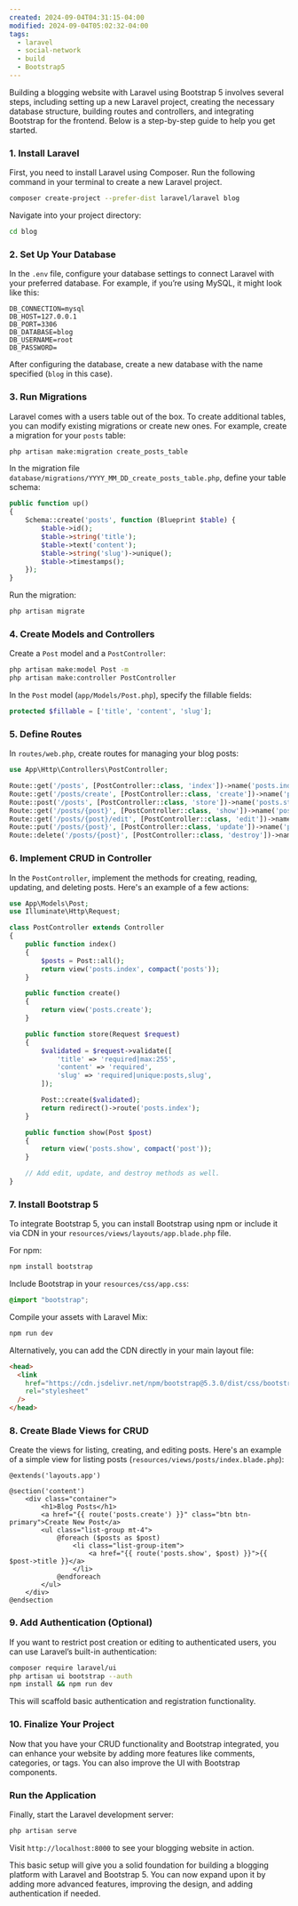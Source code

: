 ```yaml
---
created: 2024-09-04T04:31:15-04:00
modified: 2024-09-04T05:02:32-04:00
tags:
  - laravel
  - social-network
  - build
  - Bootstrap5
---
```


Building a blogging website with Laravel using Bootstrap 5 involves several steps, including setting up a new Laravel project, creating the necessary database structure, building routes and controllers, and integrating Bootstrap for the frontend. Below is a step-by-step guide to help you get started.

### 1. Install Laravel

First, you need to install Laravel using Composer. Run the following command in your terminal to create a new Laravel project.

```bash
composer create-project --prefer-dist laravel/laravel blog
```

Navigate into your project directory:

```bash
cd blog
```

### 2. Set Up Your Database

In the `.env` file, configure your database settings to connect Laravel with your preferred database. For example, if you’re using MySQL, it might look like this:

```env
DB_CONNECTION=mysql
DB_HOST=127.0.0.1
DB_PORT=3306
DB_DATABASE=blog
DB_USERNAME=root
DB_PASSWORD=
```

After configuring the database, create a new database with the name specified (`blog` in this case).

### 3. Run Migrations

Laravel comes with a users table out of the box. To create additional tables, you can modify existing migrations or create new ones. For example, create a migration for your `posts` table:

```bash
php artisan make:migration create_posts_table
```

In the migration file `database/migrations/YYYY_MM_DD_create_posts_table.php`, define your table schema:

```php
public function up()
{
    Schema::create('posts', function (Blueprint $table) {
        $table->id();
        $table->string('title');
        $table->text('content');
        $table->string('slug')->unique();
        $table->timestamps();
    });
}
```

Run the migration:

```bash
php artisan migrate
```

### 4. Create Models and Controllers

Create a `Post` model and a `PostController`:

```bash
php artisan make:model Post -m
php artisan make:controller PostController
```

In the `Post` model (`app/Models/Post.php`), specify the fillable fields:

```php
protected $fillable = ['title', 'content', 'slug'];
```

### 5. Define Routes

In `routes/web.php`, create routes for managing your blog posts:

```php
use App\Http\Controllers\PostController;

Route::get('/posts', [PostController::class, 'index'])->name('posts.index');
Route::get('/posts/create', [PostController::class, 'create'])->name('posts.create');
Route::post('/posts', [PostController::class, 'store'])->name('posts.store');
Route::get('/posts/{post}', [PostController::class, 'show'])->name('posts.show');
Route::get('/posts/{post}/edit', [PostController::class, 'edit'])->name('posts.edit');
Route::put('/posts/{post}', [PostController::class, 'update'])->name('posts.update');
Route::delete('/posts/{post}', [PostController::class, 'destroy'])->name('posts.destroy');
```

### 6. Implement CRUD in Controller

In the `PostController`, implement the methods for creating, reading, updating, and deleting posts. Here's an example of a few actions:

```php
use App\Models\Post;
use Illuminate\Http\Request;

class PostController extends Controller
{
    public function index()
    {
        $posts = Post::all();
        return view('posts.index', compact('posts'));
    }

    public function create()
    {
        return view('posts.create');
    }

    public function store(Request $request)
    {
        $validated = $request->validate([
            'title' => 'required|max:255',
            'content' => 'required',
            'slug' => 'required|unique:posts,slug',
        ]);

        Post::create($validated);
        return redirect()->route('posts.index');
    }

    public function show(Post $post)
    {
        return view('posts.show', compact('post'));
    }

    // Add edit, update, and destroy methods as well.
}
```

### 7. Install Bootstrap 5

To integrate Bootstrap 5, you can install Bootstrap using npm or include it via CDN in your `resources/views/layouts/app.blade.php` file.

For npm:

```bash
npm install bootstrap
```

Include Bootstrap in your `resources/css/app.css`:

```css
@import "bootstrap";
```

Compile your assets with Laravel Mix:

```bash
npm run dev
```

Alternatively, you can add the CDN directly in your main layout file:

```html
<head>
  <link
    href="https://cdn.jsdelivr.net/npm/bootstrap@5.3.0/dist/css/bootstrap.min.css"
    rel="stylesheet"
  />
</head>
```

### 8. Create Blade Views for CRUD

Create the views for listing, creating, and editing posts. Here's an example of a simple view for listing posts (`resources/views/posts/index.blade.php`):

```blade
@extends('layouts.app')

@section('content')
    <div class="container">
        <h1>Blog Posts</h1>
        <a href="{{ route('posts.create') }}" class="btn btn-primary">Create New Post</a>
        <ul class="list-group mt-4">
            @foreach ($posts as $post)
                <li class="list-group-item">
                    <a href="{{ route('posts.show', $post) }}">{{ $post->title }}</a>
                </li>
            @endforeach
        </ul>
    </div>
@endsection
```

### 9. Add Authentication (Optional)

If you want to restrict post creation or editing to authenticated users, you can use Laravel’s built-in authentication:

```bash
composer require laravel/ui
php artisan ui bootstrap --auth
npm install && npm run dev
```

This will scaffold basic authentication and registration functionality.

### 10. Finalize Your Project

Now that you have your CRUD functionality and Bootstrap integrated, you can enhance your website by adding more features like comments, categories, or tags. You can also improve the UI with Bootstrap components.

### Run the Application

Finally, start the Laravel development server:

```bash
php artisan serve
```

Visit `http://localhost:8000` to see your blogging website in action.

This basic setup will give you a solid foundation for building a blogging platform with Laravel and Bootstrap 5. You can now expand upon it by adding more advanced features, improving the design, and adding authentication if needed.
